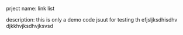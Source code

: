 prject name:
link list

description:
this is only a demo code jsuut for testing th efjsljksdhisdhv
djkkhvjksdhvjksvsd
